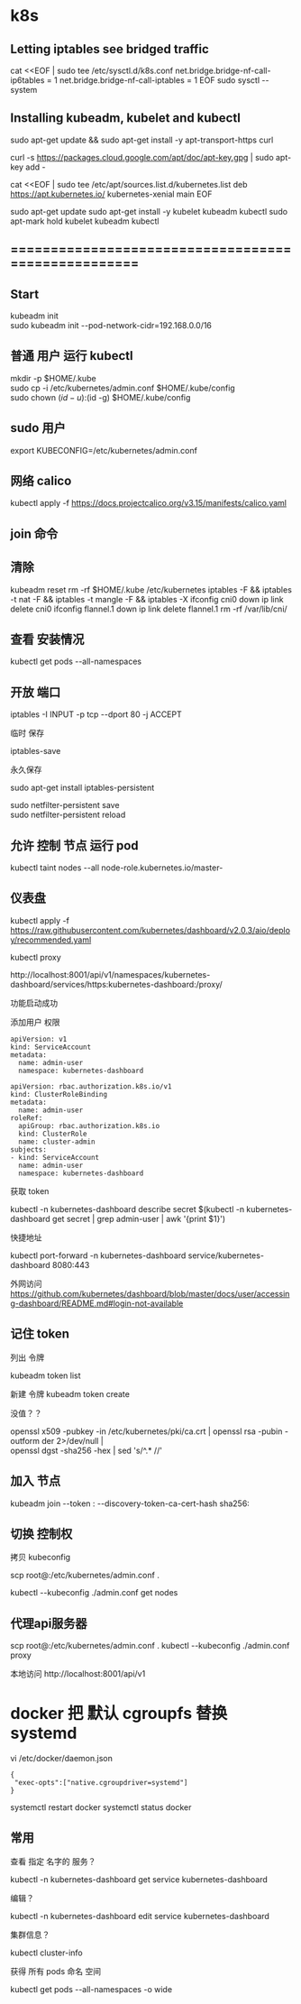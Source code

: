 # k8s

## Letting iptables see bridged traffic

cat <<EOF | sudo tee /etc/sysctl.d/k8s.conf
net.bridge.bridge-nf-call-ip6tables = 1
net.bridge.bridge-nf-call-iptables = 1
EOF
sudo sysctl --system


## Installing kubeadm, kubelet and kubectl 

sudo apt-get update && sudo apt-get install -y apt-transport-https curl

curl -s https://packages.cloud.google.com/apt/doc/apt-key.gpg | sudo apt-key add -

cat <<EOF | sudo tee /etc/apt/sources.list.d/kubernetes.list
deb https://apt.kubernetes.io/ kubernetes-xenial main
EOF

sudo apt-get update
sudo apt-get install -y kubelet kubeadm kubectl
sudo apt-mark hold kubelet kubeadm kubectl



## ===================================================

## Start
kubeadm init  
sudo kubeadm init --pod-network-cidr=192.168.0.0/16
## 普通 用户 运行 kubectl
  mkdir -p $HOME/.kube  
  sudo cp -i /etc/kubernetes/admin.conf $HOME/.kube/config  
  sudo chown $(id -u):$(id -g) $HOME/.kube/config  
 
##  sudo 用户
export KUBECONFIG=/etc/kubernetes/admin.conf
 

##   网络 calico
kubectl apply -f https://docs.projectcalico.org/v3.15/manifests/calico.yaml

##  join 命令 


## 清除


kubeadm reset
rm -rf $HOME/.kube /etc/kubernetes
iptables -F && iptables -t nat -F && iptables -t mangle -F && iptables -X
ifconfig cni0 down
ip link delete cni0
ifconfig flannel.1 down
ip link delete flannel.1
rm -rf /var/lib/cni/

##  查看 安装情况


kubectl get pods --all-namespaces




## 开放 端口

iptables -I INPUT -p tcp --dport 80 -j ACCEPT

临时 保存 

iptables-save

永久保存

sudo apt-get install iptables-persistent


sudo netfilter-persistent save  
sudo netfilter-persistent reload



## 允许 控制 节点 运行 pod
kubectl taint nodes --all node-role.kubernetes.io/master-


## 仪表盘

kubectl apply -f https://raw.githubusercontent.com/kubernetes/dashboard/v2.0.3/aio/deploy/recommended.yaml

kubectl proxy

http://localhost:8001/api/v1/namespaces/kubernetes-dashboard/services/https:kubernetes-dashboard:/proxy/

功能启动成功

添加用户 权限
```
apiVersion: v1
kind: ServiceAccount
metadata:
  name: admin-user
  namespace: kubernetes-dashboard

apiVersion: rbac.authorization.k8s.io/v1
kind: ClusterRoleBinding
metadata:
  name: admin-user
roleRef:
  apiGroup: rbac.authorization.k8s.io
  kind: ClusterRole
  name: cluster-admin
subjects:
- kind: ServiceAccount
  name: admin-user
  namespace: kubernetes-dashboard
```

获取 token

kubectl -n kubernetes-dashboard describe secret $(kubectl -n kubernetes-dashboard get secret | grep admin-user | awk '{print $1}')



快捷地址

kubectl port-forward -n kubernetes-dashboard service/kubernetes-dashboard 8080:443

外网访问 
https://github.com/kubernetes/dashboard/blob/master/docs/user/accessing-dashboard/README.md#login-not-available

## 记住 token

列出 令牌

kubeadm token list

新建 令牌
kubeadm token create

没值？？

openssl x509 -pubkey -in /etc/kubernetes/pki/ca.crt | openssl rsa -pubin -outform der 2>/dev/null | \
   openssl dgst -sha256 -hex | sed 's/^.* //'




## 加入 节点 

kubeadm join --token <token> <control-plane-host>:<control-plane-port> --discovery-token-ca-cert-hash sha256:<hash>



## 切换 控制权

拷贝 kubeconfig


scp root@<control-plane-host>:/etc/kubernetes/admin.conf .

kubectl --kubeconfig ./admin.conf get nodes

## 代理api服务器

scp root@<control-plane-host>:/etc/kubernetes/admin.conf .
kubectl --kubeconfig ./admin.conf proxy

 本地访问
http://localhost:8001/api/v1






# docker 把 默认 cgroupfs 替换 systemd

vi /etc/docker/daemon.json

```
{
 "exec-opts":["native.cgroupdriver=systemd"]
}
```


systemctl restart docker
systemctl status docker





## 常用 

查看 指定 名字的 服务？

kubectl -n kubernetes-dashboard get service kubernetes-dashboard

编辑？

kubectl -n kubernetes-dashboard edit service kubernetes-dashboard


集群信息？

kubectl cluster-info


获得 所有 pods 命名 空间

kubectl get pods --all-namespaces -o wide
